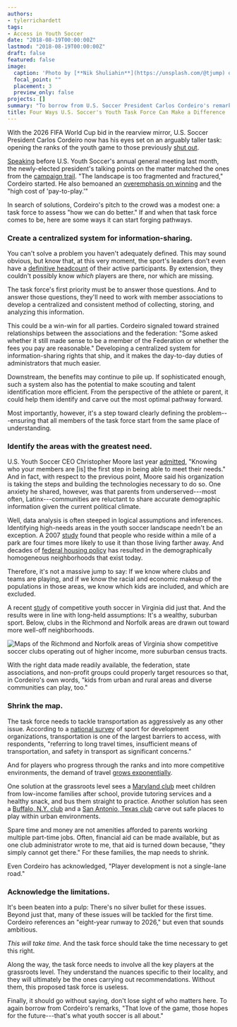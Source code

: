```yaml
---
authors:
- tylerrichardett
tags:
- Access in Youth Soccer
date: "2018-08-19T00:00:00Z"
lastmod: "2018-08-19T00:00:00Z"
draft: false
featured: false
image:
  caption: 'Photo by [**Nik Shuliahin**](https://unsplash.com/@tjump) on [**Unsplash**](https://unsplash.com/photos/DA_oVDX6md8).'
  focal_point: ""
  placement: 3
  preview_only: false
projects: []
summary: "To borrow from U.S. Soccer President Carlos Cordeiro's remarks: “That love of the game, those hopes for the future—that’s what youth soccer is all about.”"
title: Four Ways U.S. Soccer's Youth Task Force Can Make a Difference
---
```


With the 2026 FIFA World Cup bid in the rearview mirror, U.S. Soccer President Carlos Cordeiro now has his eyes set on an arguably taller task: opening the ranks of the youth game to those previously [shut out](https://www.theguardian.com/football/blog/2016/jun/01/us-soccer-diversity-problem-world-football).

[Speaking](https://www.socceramerica.com/publications/article/78994/us-soccer-president-carlos-cordeiro-proposes-tas.html) before U.S. Youth Soccer's annual general meeting last month, the newly-elected president's talking points on the matter matched the ones from the [campaign trail](https://www.carlos4soccer.com/). "The landscape is too fragmented and fractured," Cordeiro started. He also bemoaned an [overemphasis on winning](https://www.nytimes.com/2010/06/06/magazine/06Soccer-t.html) and the "high cost of 'pay-to-play.'"

In search of solutions, Cordeiro's pitch to the crowd was a modest one: a task force to assess "how we can do better." If and when that task force comes to be, here are some ways it can start forging pathways.

### Create a centralized system for information-sharing.

You can't solve a problem you haven't adequately defined. This may sound obvious, but know that, at this very moment, the sport's leaders don't even have a [definitive headcount](http://www.latimes.com/sports/soccer/la-sp-us-soccer-baxter-20180804-story.html) of their active participants. By extension, they couldn't possibly know *which* players are there, nor which are missing.

The task force's first priority must be to answer those questions. And to answer those questions, they'll need to work with member associations to develop a centralized and consistent method of collecting, storing, and analyzing this information.

This could be a win-win for all parties. Cordeiro signaled toward strained relationships between the associations and the federation: "Some asked whether it still made sense to be a member of the Federation or whether the fees you pay are reasonable." Developing a centralized system for information-sharing rights that ship, and it makes the day-to-day duties of administrators that much easier.

Downstream, the benefits may continue to pile up. If sophisticated enough, such a system also has the potential to make scouting and talent identification more efficient. From the perspective of the athlete or parent, it could help them identify and carve out the most optimal pathway forward.

Most importantly, however, it's a step toward clearly defining the problem---ensuring that all members of the task force start from the same place of understanding.

### Identify the areas with the greatest need.

U.S. Youth Soccer CEO Christopher Moore last year [admitted](https://www.youtube.com/watch?v=uCuuYpyJlEQ?t=13m6s), "Knowing who your members are [is] the first step in being able to meet their needs." And in fact, with respect to the previous point, Moore said his organization is taking the steps and building the technologies necessary to do so. One anxiety he shared, however, was that parents from underserved---most often, Latinx---communities are reluctant to share accurate demographic information given the current political climate.

Well, data analysis is often steeped in logical assumptions and inferences. Identifying high-needs areas in the youth soccer landscape needn't be an exception. A 2007 [study](https://www.ncbi.nlm.nih.gov/pubmed/17267728) found that people who reside within a mile of a park are four times more likely to use it than those living farther away. And decades of [federal housing policy](https://www.theatlantic.com/business/archive/2014/05/the-racist-housing-policy-that-made-your-neighborhood/371439/) has resulted in the demographically homogeneous neighborhoods that exist today.

Therefore, it's not a massive jump to say: If we know where clubs and teams are playing, and if we know the racial and economic makeup of the populations in those areas, we know which kids are included, and which are excluded.

A recent [study](https://tricha3.shinyapps.io/youth-soccer-virginia/) of competitive youth soccer in Virginia did just that. And the results were in line with long-held assumptions: It's a wealthy, suburban sport. Below, clubs in the Richmond and Norfolk areas are drawn out toward more well-off neighborhoods.

![Maps of the Richmond and Norfolk areas of Virginia show competitive soccer clubs operating out of higher income, more suburban census tracts.](/img/youth-soccer-va-maps.png)

With the right data made readily available, the federation, state associations, and non-profit groups could properly target resources so that, in Cordeiro's own words, "kids from urban and rural areas and diverse communities can play, too."

### Shrink the map.

The task force needs to tackle transportation as aggressively as any other issue. According to a [national survey](https://www.forbes.com/sites/brucelee/2017/12/18/what-to-do-about-sports-participation-dropping-among-kids/2/#b6689215a06d) of sport for development organizations, transportation is one of the largest barriers to access, with respondents, "referring to long travel times, insufficient means of transportation, and safety in transport as significant concerns."

And for players who progress through the ranks and into more competitive environments, the demand of travel [grows exponentially](https://tricha3.shinyapps.io/youth-soccer-virginia/).

One solution at the grassroots level sees a [Maryland club](http://www.msysa.org/get_on_the_bus/) meet children from low-income families after school, provide tutoring services and a healthy snack, and bus them straight to practice. Another solution has seen a [Buffalo, N.Y. club](https://twitter.com/emilydona7/status/1030496931686957057) and a [San Antonio, Texas club](https://www.aspeninstitute.org/blog-posts/urban-soccer-leadership-academy-opens-doors-latinos-texas/) carve out safe places to play within urban environments.

Spare time and money are not amenities afforded to parents working multiple part-time jobs. Often, financial aid can be made available, but as one club administrator wrote to me, that aid is turned down because, "they simply cannot get there." For these families, the map needs to shrink.

Even Cordeiro has acknowledged, "Player development is not a single-lane road."

### Acknowledge the limitations.

It's been beaten into a pulp: There's no silver bullet for these issues. Beyond just that, many of these issues will be tackled for the first time. Cordeiro references an "eight-year runway to 2026," but even that sounds ambitious.

*This will take time.* And the task force should take the time necessary to get this right.

Along the way, the task force needs to involve all the key players at the grassroots level. They understand the nuances specific to their locality, and they will ultimately be the ones carrying out recommendations. Without them, this proposed task force is useless.

Finally, it should go without saying, don't lose sight of who matters here. To again borrow from Cordeiro's remarks, "That love of the game, those hopes for the future---that's what youth soccer is all about."
